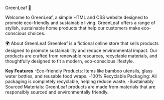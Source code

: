 GreenLeaf 🌿

Welcome to GreenLeaf, a simple HTML and CSS website designed to promote eco-friendly and sustainable living. GreenLeaf offers a range of stylish, sustainable home products that help our customers make eco-conscious choices.


🌍 About GreenLeaf
Greenleaf is a fictional online store that sells products designed to promote sustainability and reduce environmental impact. Our products are crafted from renewable resources, recyclable materials, and thoughtfully designed to fit a modern, eco-conscious lifestyle.


**Key Features**
-Eco-friendly Products: Items like bamboo utensils, glass water bottles, and reusable food wraps.
-100% Recyclable Packaging: All packaging is completely recyclable, helping reduce waste.
-Sustainably Sourced Materials: GreenLeaf products are made from materials that are responsibly sourced and environmentally friendly.
 
 
